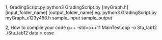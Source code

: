1, GradingScript.py
python3 GradingScript.py [myGraph.h] [input_folder_name] [output_folder_name]
eg. python3 GradingScript.py myGraph_x123y456.h sample_input sample_output

2, How to compile your code
g++ -std=c++11 MainTest.cpp -o Stu_lab12
./Stu_lab12 data > case




